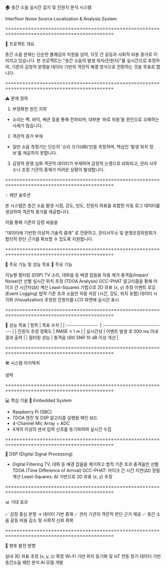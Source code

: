 🏠 층간 소음 실시간 감지 및 진원지 분석 시스템

Interfloor Noise Source Localization & Analysis System

============================================================================================

📘 프로젝트 개요

층간 소음 문제는 단순한 불쾌감의 차원을 넘어, 이웃 간 갈등과 사회적 비용 증가로 이어지고 있습니다.
본 프로젝트는 "층간 소음의 발생 위치(진원지)"를 실시간으로 추정하여,
기존의 감정적 분쟁을 데이터 기반의 객관적 해결 방식으로 전환하는 것을 목표로 합니다.

============================================================================================

⚠️ 문제 정의

1. 부정확한 원인 지목
- 소리는 벽, 바닥, 배관 등을 통해 전파되며, 대부분 ‘바로 위층’을 원인으로 오해하는 사례가 많습니다.

2. 객관적 증거 부재
- 일반 소음 측정기는 단순히 ‘소리 크기(dB)’만을 측정하며, 핵심인 ‘발생 위치 정보’를 제공하지 못합니다.

3. 감정적 분쟁 심화
객관적 데이터가 부재하여 감정적 논쟁으로 비화되고, 관리 사무소나 조정 기관의 중재가 어려운 상황이 발생합니다.

============================================================================================

💡 제안 솔루션

본 시스템은 층간 소음 발생 시점, 강도, 빈도, 진원지 좌표를 포함한
자동 로그 데이터를 생성하여 객관적 증거를 제공합니다.

이를 통해 기존의 감정 싸움을

“데이터에 기반한 이성적·기술적 중재”
로 전환하고,
관리사무소 및 분쟁조정위원회가 합리적 판단 근거를 확보할 수 있도록 지원합니다.

============================================================================================

🚀 주요 기능 및 성능 목표
🔧 주요 기능

지능형 필터링 (DSP)
TV 소리, 대화음 등 배경 잡음을 자동 제거
충격음(Impact Noise)만 선별
실시간 위치 추정 (TDOA Analysis)
GCC-PHAT 알고리즘을 통해 마이크 간 시간차(Δt) 계산
Least-Squares 기법으로 2D 좌표 (x, y) 추정
이벤트 로깅 (Event Logging)
법적 기준 초과 소음만 자동 저장 (시간, 강도, 위치 포함)
데이터 시각화 (Visualization)
추정된 진원지를 LCD 화면에 실시간 표시

============================================================================================

🎯 성능 목표
| 항목              | 목표 수치                         |
| :---------------- | :-------------------------------  |
| 진원지 추정 정확도 | RMSE ≤ 1 m                        |
| 실시간성          | 이벤트 발생 후 500 ms 이내 결과 출력 |
| 필터링 성능       | 충격음 대비 SNR 10 dB 이상 개선     |


============================================================================================

🛠️ 시스템 아키텍처

생략

============================================================================================

💻 핵심 기술
🔹 Embedded System

- Raspberry Pi (SBC)
- TDOA 엔진 및 DSP 알고리즘 실행용 메인 보드
- 4-Channel Mic Array + ADC
- 4개의 이상의 센서 입력 신호를 동기화하여 실시간 수집

============================================================================================

🔹 DSP (Digital Signal Processing)
- Digital Filtering
TV, 대화 등 배경 잡음을 제거하고
법적 기준 초과 충격음만 선별
TDOA (Time Difference of Arrival)
GCC-PHAT: 마이크 간 시간 지연(Δt) 정밀 계산
Least-Squares: Δt 기반으로 2D 좌표 (x, y) 추정

============================================================================================

📊 기대 효과

✅ 감정 중심 분쟁 → 데이터 기반 중재
✅ 관리 기관의 객관적 판단 근거 제공
✅ 층간 소음 갈등 비용 감소 및 사회적 신뢰 회복

============================================================================================

🧩 향후 발전 방향

실내 3D 좌표 추정 (x, y, z) 확장
Wi-Fi 기반 위치 동기화 및 IoT 연동
장기 데이터 기반 층간소음 패턴 분석 AI 모델 개발
